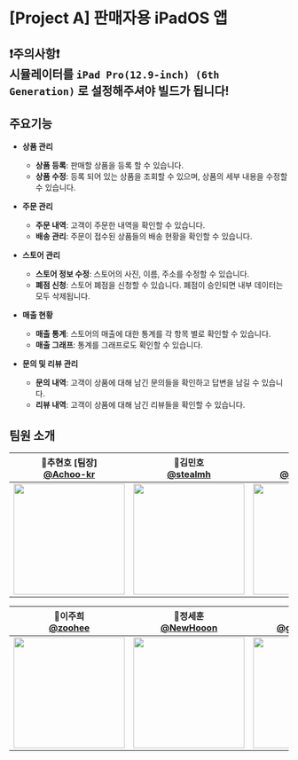 # [Project A] 판매자용 iPadOS 앱

## ❗️주의사항❗️<br/>시뮬레이터를 ` iPad Pro(12.9-inch) (6th Generation) ` 로 설정해주셔야 빌드가 됩니다!

## 주요기능
- **상품 관리**
  - **상품 등록**: 판매할 상품을 등록 할 수 있습니다.
  - **상품 수정**: 등록 되어 있는 상품을 조회할 수 있으며, 상품의 세부 내용을 수정할 수 있습니다.

- **주문 관리**
  - **주문 내역**: 고객이 주문한 내역을 확인할 수 있습니다.
  - **배송 관리**: 주문이 접수된 상품들의 배송 현황을 확인할 수 있습니다.

- **스토어 관리**
  - **스토어 정보 수정**: 스토어의 사진, 이름, 주소를 수정할 수 있습니다.
  - **폐점 신청**: 스토어 폐점을 신청할 수 있습니다. 폐점이 승인되면 내부 데이터는 모두 삭제됩니다.

- **매출 현황**
  - **매출 통계**: 스토어의 매출에 대한 통계를 각 항목 별로 확인할 수 있습니다.
  - **매출 그래프**: 통계를 그래프로도 확인할 수 있습니다.

- **문의 및 리뷰 관리**
  - **문의 내역**: 고객이 상품에 대해 남긴 문의들을 확인하고 답변을 남길 수 있습니다.
  - **리뷰 내역**: 고객이 상품에 대해 남긴 리뷰들을 확인할 수 있습니다.

## 팀원 소개
| 📎추현호 [팀장]<br/>[@Achoo-kr](https://github.com/Achoo-kr)<br/> | 📎김민호<br/> [@stealmh](https://github.com/stealmh)<br/> | 📎김수현<br/>[@suekim999](https://github.com/suekim999)<br/> |
| :----------------------------------------------------------: | :---------------------------------------------: | :-------------------------------------------------: |
|<img src="https://avatars.githubusercontent.com/u/64416520?v=4" width=200> | <img src="https://avatars.githubusercontent.com/u/66459715?v=4" width=200>  | <img src="https://avatars.githubusercontent.com/u/80815221?v=4" width=200> |

|📎이주희<br/> [@zoohee](https://github.com/zoohee)<br/> | 📎정세훈<br/> [@NewHooon](https://github.com/NewHooon)<br/> |  📎최한호<br/> [@guguhanogu](https://github.com/guguhanogu)<br/> |
| :----------------------------------------------------------: | :---------------------------------------------: | :-------------------------------------------------: |
|<img src="https://avatars.githubusercontent.com/u/48899055?v=4" width=200> | <img src="https://avatars.githubusercontent.com/u/108966759?v=4" width=200>  | <img src="https://avatars.githubusercontent.com/u/64696968?v=4" width=200> |
